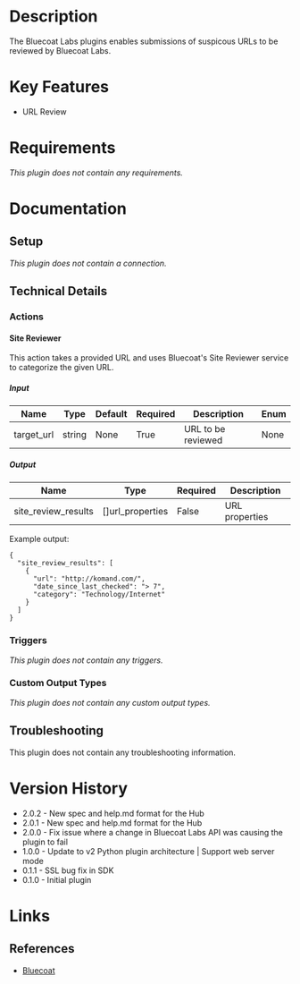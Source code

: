 # Description

The Bluecoat Labs plugins enables submissions of suspicous URLs to be reviewed by Bluecoat Labs.

# Key Features

* URL Review

# Requirements

_This plugin does not contain any requirements._

# Documentation

## Setup

_This plugin does not contain a connection._

## Technical Details

### Actions

#### Site Reviewer

This action takes a provided URL and uses Bluecoat's Site Reviewer service to categorize the given URL.

##### Input

|Name|Type|Default|Required|Description|Enum|
|----|----|-------|--------|-----------|----|
|target_url|string|None|True|URL to be reviewed|None|

##### Output

|Name|Type|Required|Description|
|----|----|--------|-----------|
|site_review_results|[]url_properties|False|URL properties|

Example output:

```
{
  "site_review_results": [
    {
      "url": "http://komand.com/",
      "date_since_last_checked": "> 7",
      "category": "Technology/Internet"
    }
  ]
}
```

### Triggers

_This plugin does not contain any triggers._

### Custom Output Types

_This plugin does not contain any custom output types._

## Troubleshooting

This plugin does not contain any troubleshooting information.

# Version History

* 2.0.2 - New spec and help.md format for the Hub
* 2.0.1 - New spec and help.md format for the Hub
* 2.0.0 - Fix issue where a change in Bluecoat Labs API was causing the plugin to fail
* 1.0.0 - Update to v2 Python plugin architecture | Support web server mode
* 0.1.1 - SSL bug fix in SDK
* 0.1.0 - Initial plugin

# Links

## References

* [Bluecoat](https://www.bluecoat.com/support-services)


